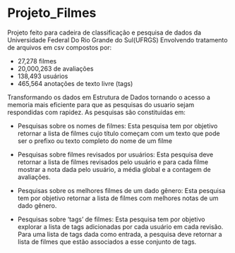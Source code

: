 # Projeto_Filmes
Projeto feito para cadeira de classificação e pesquisa de dados da Universidade Federal Do Rio Grande do Sul(UFRGS)
Envolvendo tratamento de arquivos em csv compostos por:
  - 27,278 filmes
  - 20,000,263 de avaliações
  - 138,493 usuários
  - 465,564 anotações de texto livre (tags)

Transformando os dados em Estrutura de Dados tornando o acesso a memoria mais eficiente
para que as pesquisas do usuario sejam respondidas com rapidez.
As pesquisas são constituidas em:
  - Pesquisas sobre os nomes de filmes:
       Esta pesquisa tem por objetivo retornar a lista de filmes cujo título começam com um texto que
       pode ser o prefixo ou texto completo do nome de um filme
  - Pesquisas sobre filmes revisados por usuários:
      Esta pesquisa deve retornar a lista de filmes revisados pelo usuário e para cada filme mostrar a
      nota dada pelo usuário, a média global e a contagem de avaliações.
  
  - Pesquisas sobre os melhores filmes de um dado gênero:
    Esta pesquisa tem por objetivo retornar a lista de filmes com melhores notas de um dado gênero.
   
  - Pesquisas sobre ‘tags’ de filmes:
     Esta pesquisa tem por objetivo explorar a lista de tags adicionadas por cada usuário em cada
     revisão. Para uma lista de tags dada como entrada, a pesquisa deve retornar a lista de filmes
     que estão associados a esse conjunto de tags.

